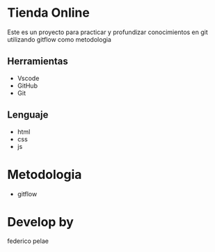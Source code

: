 # Tienda Online
Este es un proyecto para practicar y profundizar conocimientos en git utilizando gitflow como metodologia


## Herramientas
* Vscode
* GitHub
* Git

## Lenguaje
* html
* css
* js

# Metodologia
* gitflow

# Develop by
federico pelae